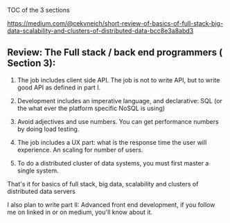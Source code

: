 
TOC of the 3 sections

https://medium.com/@cekvneich/short-review-of-basics-of-full-stack-big-data-scalability-and-clusters-of-distributed-data-bcc8e3a8abd3

## Review: The Full stack / back end programmers ( Section 3):

1. The job includes client side API. The job is not to write API, but to write good API as defined in part I.

1. Development includes an imperative language, and declarative: SQL (or the what ever the platform specific NoSQL is using)

1. Avoid adjectives and use numbers. You can get performance numbers by doing load testing.

1. The job includes a UX part: what is the response time the user will experience. An scaling for number of users. 

1. To do a distributed cluster of data systems, you must first master a single system. 


That's it for basics of full stack, big data, scalability and clusters of distributed data servers

I also plan to write part II: Advanced front end development, if you follow me on linked in or on medium, you'll know about it.